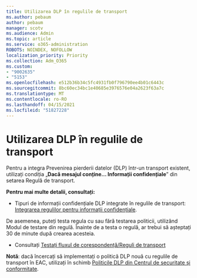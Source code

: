 ```yaml
---
title: Utilizarea DLP în regulile de transport
ms.author: pebaum
author: pebaum
manager: scotv
ms.audience: Admin
ms.topic: article
ms.service: o365-administration
ROBOTS: NOINDEX, NOFOLLOW
localization_priority: Priority
ms.collection: Adm_O365
ms.custom:
- "9002635"
- "5153"
ms.openlocfilehash: e512b36b34c5fc4931fb0f796790ee4b01c6443c
ms.sourcegitcommit: 8bc60ec34bc1e40685e3976576e04a2623f63a7c
ms.translationtype: MT
ms.contentlocale: ro-RO
ms.lasthandoff: 04/15/2021
ms.locfileid: "51827228"
---
```

# <a name="using-dlp-in-transport-rules"></a>Utilizarea DLP în regulile de transport

Pentru a integra Prevenirea pierderii datelor (DLP) într-un transport existent, utilizați condiția „**Dacă mesajul conține... Informații confidențiale**” din setarea Regulă de transport.

**Pentru mai multe detalii, consultați:**

- Tipuri de informații confidențiale DLP integrate în regulile de transport: [Integrarea regulilor pentru informații confidențiale](https://docs.microsoft.com/exchange/security-and-compliance/data-loss-prevention/integrate-sensitive-information-rules).

De asemenea, puteți testa regula cu sau fără testarea politicii, utilizând Modul de testare din regulă.  Înainte de a testa o regulă, ar trebui să așteptați 30 de minute după crearea acesteia.

- Consultați [Testați fluxul de corespondență/Reguli de transport](https://docs.microsoft.com/exchange/security-and-compliance/mail-flow-rules/test-mail-flow-rules)

**Notă**: dacă încercați să implementați o politică DLP nouă cu regulile de transport în EAC, utilizați în schimb [Politicile DLP din Centrul de securitate și conformitate](https://docs.microsoft.com/microsoft-365/compliance/data-loss-prevention-policies?view=o365-worldwide).
